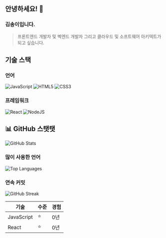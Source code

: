 ## 안녕하세요! 👋
### 김송이입니다.

> 프론트엔드 개발자 및 벡엔드 개발자 그리고 클라우드 및 소프트웨어 아키텍트가 되고 싶습니다. 

## 기술 스택
### 언어
![JavaScript](https://img.shields.io/badge/-JavaScript-F7DF1E?style=flat-square&logo=javascript&logoColor=black)
![HTML5](https://img.shields.io/badge/html5-%23E34F26.svg?style=for-the-badge&logo=html5&logoColor=white)
![CSS3](https://img.shields.io/badge/css3-%231572B6.svg?style=for-the-badge&logo=css3&logoColor=white)

### 프레임워크
![React](https://img.shields.io/badge/react-%2320232a.svg?style=for-the-badge&logo=react&logoColor=%2361DAFB)
![NodeJS](https://img.shields.io/badge/node.js-6DA55F?style=for-the-badge&logo=node.js&logoColor=white)

## 📊 GitHub 스탯탯
![GitHub Stats](https://github-readme-stats.vercel.app/api?username=songyi03&show_icons=true&theme=radical)


### 많이 사용한 언어
![Top Languages](https://github-readme-stats.vercel.app/api/top-langs/?username=songyi03&layout=compact&theme=radical)

### 연속 커밋
![GitHub Streak](https://github-readme-streak-stats.herokuapp.com/?user=songyi03&theme=radical)


| 기술       | 수준       | 경험 |
| ---------- | ---------- | ---- |
| JavaScript | ⭐         | 0년  |
| React      | ⭐         | 0년  |